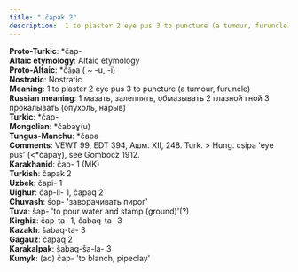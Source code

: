 ```yaml
---
title: " čapak 2"
description:  1 to plaster 2 eye pus 3 to puncture (a tumour, furuncle)
---
```


<strong>Proto-Turkic</strong>:  *čap-<br>
<strong>Altaic etymology</strong>:  Altaic etymology<br>
<strong> Proto-Altaic</strong>:  *č`ăp`a ( ~ -u, -i)<br>
<strong>Nostratic</strong>:  Nostratic<br>
<strong>Meaning</strong>:  1 to plaster 2 eye pus 3 to puncture (a tumour, furuncle)<br>
<strong>Russian meaning</strong>:  1 мазать, залеплять, обмазывать 2 глазной гной 3 прокалывать (опухоль, нарыв)<br>
<strong>Turkic</strong>:  *čap-<br>
<strong>Mongolian</strong>:  *čabaɣ(u)<br>
<strong>Tungus-Manchu</strong>:  *čapa<br>
<strong>Comments</strong>:  VEWT 99, EDT 394, Ашм. XII, 248. Turk. > Hung. csipa 'eye pus' (<*čapaɣ), see Gombocz 1912.<br>
<strong>Karakhanid</strong>:  čap- 1 (MK)<br>
<strong>Turkish</strong>:  čapak 2<br>
<strong>Uzbek</strong>:  čapi- 1<br>
<strong>Uighur</strong>:  čap-li- 1, čapaq 2<br>
<strong>Chuvash</strong>:  śop- 'заворачивать пирог'<br>
<strong>Tuva</strong>:  šap- 'to pour water and stamp (ground)'(?)<br>
<strong>Kirghiz</strong>:  čap-ta- 1, čabaq-ta- 3<br>
<strong>Kazakh</strong>:  šabaq-ta- 3<br>
<strong>Gagauz</strong>:  čapaq 2<br>
<strong>Karakalpak</strong>:  šabaq-ša-la- 3<br>
<strong>Kumyk</strong>:  (aq) čap- 'to blanch, pipeclay'<br>



